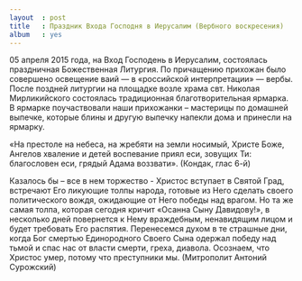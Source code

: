 ```yaml
---
layout  : post
title   : Праздник Входа Господня в Иерусалим (Вербного воскресения)
album   : yes
---
```

05 апреля 2015 года, на Вход Господень в Иерусалим, состоялась праздничная Божественная Литургия.
По причащению прихожан было совершено освещение ваий — в «российской интерпретации» — вербы. После поздней литургии на площадке возле храма свт. Николая Мирликийского состоялась традиционная благотворительная ярмарка. В ярмарке поучаствовали наши прихожанки – мастерицы по домашней выпечке, которые блины и другую выпечку напекли дома и принесли на ярмарку.

«На престоле на небеса, на жребяти на земли носимый, Христе Боже, Ангелов хваление и детей воспевание приял еси, зовущих Ти: благословен еси, грядый Адама воззвати». (Кондак, глас 6-й)

Казалось бы – все в нем торжество - Христос вступает в Святой Град, встречают Его ликующие толпы народа, готовые из Него сделать своего политического вождя, ожидающие от Него победы над врагом. Но та же самая толпа, которая сегодня кричит «Осанна Сыну Давидову!», в несколько дней повернется к Нему враждебным, ненавидящим лицом и будет требовать Его распятия. Перенесемся духом в те страшные дни, когда Бог смертью Единородного Своего Сына одержал победу над тьмой и спас нас от власти смерти, греха, диавола. Осознаем, что Христос умер, потому что преступники мы. (Митрополит Антоний Сурожский)
